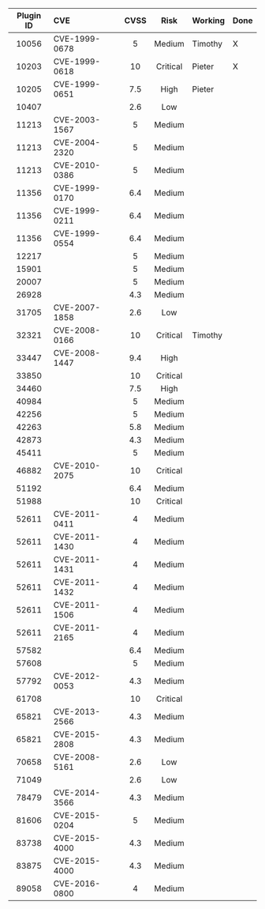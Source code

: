 Plugin ID | CVE | CVSS | Risk | Working | Done
:---: | :--- | :---: | :---:| --- | ---
10056 | CVE-1999-0678 | 5 | Medium | Timothy | X
10203 | CVE-1999-0618 | 10 | Critical | Pieter | X
10205 | CVE-1999-0651 | 7.5 | High | Pieter | 
10407 |  | 2.6 | Low |  | 
11213 | CVE-2003-1567 | 5 | Medium |  | 
11213 | CVE-2004-2320 | 5 | Medium |  | 
11213 | CVE-2010-0386 | 5 | Medium |  | 
11356 | CVE-1999-0170 | 6.4 | Medium |  | 
11356 | CVE-1999-0211 | 6.4 | Medium |  | 
11356 | CVE-1999-0554 | 6.4 | Medium |  | 
12217 |  | 5 | Medium |  | 
15901 |  | 5 | Medium |  | 
20007 |  | 5 | Medium |  | 
26928 |  | 4.3 | Medium |  | 
31705 | CVE-2007-1858 | 2.6 | Low |  | 
32321 | CVE-2008-0166 | 10 | Critical | Timothy | 
33447 | CVE-2008-1447 | 9.4 | High |  | 
33850 |  | 10 | Critical |  | 
34460 |  | 7.5 | High |  | 
40984 |  | 5 | Medium |  | 
42256 |  | 5 | Medium |  | 
42263 |  | 5.8 | Medium |  | 
42873 |  | 4.3 | Medium |  | 
45411 |  | 5 | Medium |  | 
46882 | CVE-2010-2075 | 10 | Critical |  | 
51192 |  | 6.4 | Medium |  | 
51988 |  | 10 | Critical |  | 
52611 | CVE-2011-0411 | 4 | Medium |  | 
52611 | CVE-2011-1430 | 4 | Medium |  | 
52611 | CVE-2011-1431 | 4 | Medium |  | 
52611 | CVE-2011-1432 | 4 | Medium |  | 
52611 | CVE-2011-1506 | 4 | Medium |  | 
52611 | CVE-2011-2165 | 4 | Medium |  | 
57582 |  | 6.4 | Medium |  | 
57608 |  | 5 | Medium |  | 
57792 | CVE-2012-0053 | 4.3 | Medium |  | 
61708 |  | 10 | Critical |  | 
65821 | CVE-2013-2566 | 4.3 | Medium |  | 
65821 | CVE-2015-2808 | 4.3 | Medium |  | 
70658 | CVE-2008-5161 | 2.6 | Low |  | 
71049 |  | 2.6 | Low |  | 
78479 | CVE-2014-3566 | 4.3 | Medium |  | 
81606 | CVE-2015-0204 | 5 | Medium |  | 
83738 | CVE-2015-4000 | 4.3 | Medium |  | 
83875 | CVE-2015-4000 | 4.3 | Medium |  | 
89058 | CVE-2016-0800 | 4 | Medium |  | 
